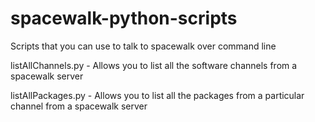 spacewalk-python-scripts
========================

Scripts that you can use to talk to spacewalk over command line

listAllChannels.py
	- Allows you to list all the software channels from a spacewalk server

listAllPackages.py
	- Allows you to list all the packages from a particular channel from a spacewalk server
